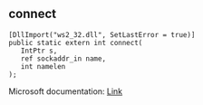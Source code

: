 ## connect

```
[DllImport("ws2_32.dll", SetLastError = true)]
public static extern int connect(
   IntPtr s,
   ref sockaddr_in name,
   int namelen
);
```

Microsoft documentation: [Link](https://learn.microsoft.com/en-us/credentials/certifications/connect-cert-profile-to-learn)
